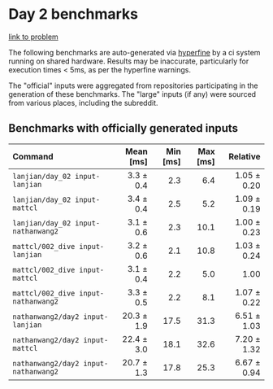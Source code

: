 # Day 2 benchmarks

[link to problem](http://adventofcode.com/2021/day/2)

The following benchmarks are auto-generated via [hyperfine](https://github.com/sharkdp/hyperfine) by a ci system running on shared hardware. Results may be inaccurate, particularly for execution times < 5ms, as per the hyperfine warnings.

The "official" inputs were aggregated from repositories participating in the generation of these benchmarks. The "large" inputs (if any) were sourced from various places, including the subreddit.

## Benchmarks with officially generated inputs
| Command | Mean [ms] | Min [ms] | Max [ms] | Relative |
|:---|---:|---:|---:|---:|
| `lanjian/day_02 input-lanjian` | 3.3 ± 0.4 | 2.3 | 6.4 | 1.05 ± 0.20 |
| `lanjian/day_02 input-mattcl` | 3.4 ± 0.4 | 2.5 | 5.2 | 1.09 ± 0.19 |
| `lanjian/day_02 input-nathanwang2` | 3.1 ± 0.6 | 2.3 | 10.1 | 1.00 ± 0.23 |
| `mattcl/002_dive input-lanjian` | 3.2 ± 0.6 | 2.1 | 10.8 | 1.03 ± 0.24 |
| `mattcl/002_dive input-mattcl` | 3.1 ± 0.4 | 2.2 | 5.0 | 1.00 |
| `mattcl/002_dive input-nathanwang2` | 3.3 ± 0.5 | 2.2 | 8.1 | 1.07 ± 0.22 |
| `nathanwang2/day2 input-lanjian` | 20.3 ± 1.9 | 17.5 | 31.3 | 6.51 ± 1.03 |
| `nathanwang2/day2 input-mattcl` | 22.4 ± 3.0 | 18.1 | 32.6 | 7.20 ± 1.32 |
| `nathanwang2/day2 input-nathanwang2` | 20.7 ± 1.3 | 17.8 | 25.3 | 6.67 ± 0.94 |
